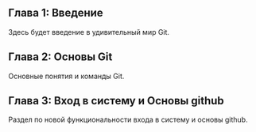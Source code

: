 ## Глава 1: Введение
Здесь будет введение в удивительный мир Git.

## Глава 2: Основы Git
Основные понятия и команды Git.

## Глава 3: Вход в систему и Основы github
Раздел по новой функциональности входа в систему и основы github.
